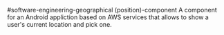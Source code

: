 #software-engineering-geographical (position)-component
A component for an Android appliction based on AWS services that allows to show a user's current location and pick one.
